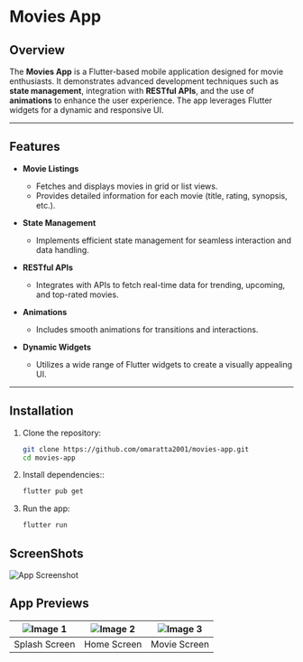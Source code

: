 # Movies App

## Overview
The **Movies App** is a Flutter-based mobile application designed for movie enthusiasts. It demonstrates advanced development techniques such as **state management**, integration with **RESTful APIs**, and the use of **animations** to enhance the user experience. The app leverages Flutter widgets for a dynamic and responsive UI.

---

## Features
- **Movie Listings**
  - Fetches and displays movies in grid or list views.
  - Provides detailed information for each movie (title, rating, synopsis, etc.).
  
- **State Management**
  - Implements efficient state management for seamless interaction and data handling.
  
- **RESTful APIs**
  - Integrates with APIs to fetch real-time data for trending, upcoming, and top-rated movies.
  
- **Animations**
  - Includes smooth animations for transitions and interactions.
  
- **Dynamic Widgets**
  - Utilizes a wide range of Flutter widgets to create a visually appealing UI.

---


## Installation
1. Clone the repository:
   ```bash
   git clone https://github.com/omaratta2001/movies-app.git
   cd movies-app
2. Install dependencies::
   ```bash
   flutter pub get
3. Run the app:
   ```bash
   flutter run
## ScreenShots
![App Screenshot](Screenshoot/1.png)

## App Previews

| ![Image 1](Screenshoot/Screenshot_20241212_134235.png) | ![Image 2](Screenshoot/Screenshot_20241212_134307.png) | ![Image 3](Screenshoot/Screenshot_20241212_134346.png) |
|--------------------------------------------------------|--------------------------------------------------------|--------------------------------------------------------|
|                     Splash Screen                      |                        Home Screen                     |                           Movie Screen                 |

